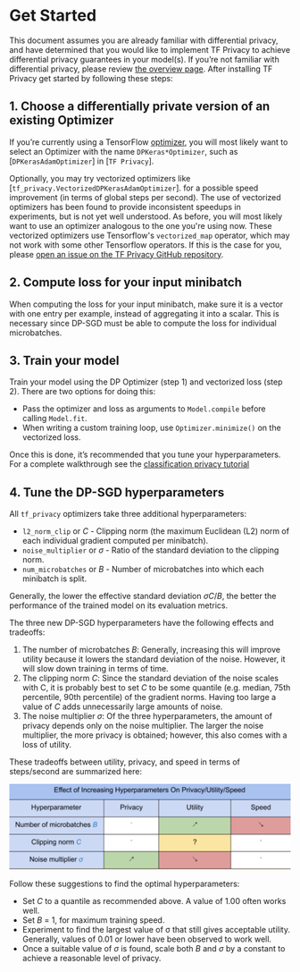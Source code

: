 # Get Started

This document assumes you are already familiar with differential privacy, and
have determined that you would like to implement TF Privacy to achieve
differential privacy guarantees in your model(s). If you’re not familiar with
differential privacy, please review
[the overview page](https://tensorflow.org/responsible_ai/privacy/guide). After
installing TF Privacy get started by following these steps:

## 1. Choose a differentially private version of an existing Optimizer

If you’re currently using a TensorFlow
[optimizer](https://www.tensorflow.org/api_docs/python/tf/keras/optimizers), you
will most likely want to select an Optimizer with the name `DPKeras*Optimizer`,
such as [`DPKerasAdamOptimizer`] in [`TF Privacy`].

Optionally, you may try vectorized optimizers like
[`tf_privacy.VectorizedDPKerasAdamOptimizer`]. for a possible speed improvement
(in terms of global steps per second). The use of vectorized optimizers has been
found to provide inconsistent speedups in experiments, but is not yet well
understood. As before, you will most likely want to use an optimizer analogous
to the one you're using now. These vectorized optimizers use Tensorflow's
`vectorized_map` operator, which may not work with some other Tensorflow
operators. If this is the case for you, please
[open an issue on the TF Privacy GitHub repository](https://github.com/tensorflow/privacy/issues).

## 2. Compute loss for your input minibatch

When computing the loss for your input minibatch, make sure it is a vector with
one entry per example, instead of aggregating it into a scalar. This is
necessary since DP-SGD must be able to compute the loss for individual
microbatches.

## 3. Train your model

Train your model using the DP Optimizer (step 1) and vectorized loss (step 2).
There are two options for doing this:

-   Pass the optimizer and loss as arguments to `Model.compile` before calling
    `Model.fit`.
-   When writing a custom training loop, use `Optimizer.minimize()` on the
    vectorized loss.

Once this is done, it’s recommended that you tune your hyperparameters. For a
complete walkthrough see the
[classification privacy tutorial](../tutorials/classification_privacy.ipynb)

## 4. Tune the DP-SGD hyperparameters

All `tf_privacy` optimizers take three additional hyperparameters:

*   `l2_norm_clip` or $C$ - Clipping norm (the maximum Euclidean (L2) norm of
    each individual gradient computed per minibatch).
*   `noise_multiplier` or $σ$ - Ratio of the standard deviation to the clipping
    norm.
*   `num_microbatches` or $B$ - Number of microbatches into which each minibatch
    is split.

Generally, the lower the effective standard deviation $σC / B$, the better the
performance of the trained model on its evaluation metrics.

The three new DP-SGD hyperparameters have the following effects and tradeoffs:

1.  The number of microbatches $B$: Generally, increasing this will improve
    utility because it lowers the standard deviation of the noise. However, it
    will slow down training in terms of time.
2.  The clipping norm $C$: Since the standard deviation of the noise scales with
    C, it is probably best to set $C$ to be some quantile (e.g. median, 75th
    percentile, 90th percentile) of the gradient norms. Having too large a value
    of $C$ adds unnecessarily large amounts of noise.
3.  The noise multiplier $σ$: Of the three hyperparameters, the amount of
    privacy depends only on the noise multiplier. The larger the noise
    multiplier, the more privacy is obtained; however, this also comes with a
    loss of utility.

These tradeoffs between utility, privacy, and speed in terms of steps/second are
summarized here:

![tradeoffs](./images/getting-started-img.png)

Follow these suggestions to find the optimal hyperparameters:

*   Set $C$ to a quantile as recommended above. A value of 1.00 often works
    well.
*   Set $B$ = 1, for maximum training speed.
*   Experiment to find the largest value of σ that still gives acceptable
    utility. Generally, values of 0.01 or lower have been observed to work well.
*   Once a suitable value of $σ$ is found, scale both $B$ and $σ$ by a constant
    to achieve a reasonable level of privacy.
